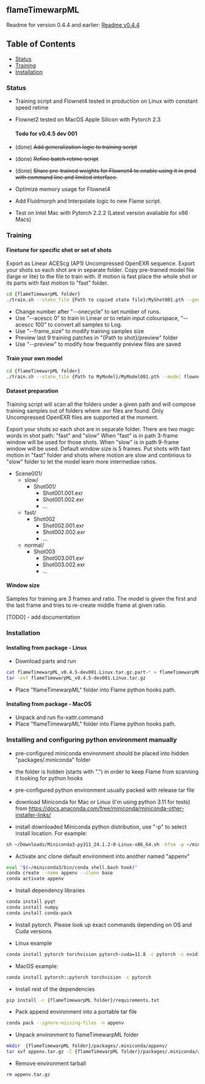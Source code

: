 ## flameTimewarpML

Readme for version 0.4.4 and earlier: [Readme v0.4.4](https://github.com/talosh/flameTimewarpML/blob/main/README_v044.md)

## Table of Contents
- [Status](#status)
- [Training](#training)
- [Installation](#installation)

### Status

* Training script and Flownet4 tested in production on Linux with constant speed retime
* Flownet2 tested on MacOS Apple Silicon with Pytorch 2.3

    #### Todo for v0.4.5 dev 001

* (done) ~~Add generalization logic to training script~~
* (done) ~~Refine batch retime script~~
* (done) ~~Share pre-trained weights for Flownet4 to enable using it in prod with command line and limited interface.~~
* Optimize memory usage for Flownet4
* Add Fluidmorph and Interpolate logic to new Flame script.
* Test on Intel Mac with Pytorch 2.2.2 (Latest version avaliable for x86 Macs)


### Training

#### Finetune for specific shot or set of shots
Export as Linear ACEScg (AP1) Uncompressed OpenEXR sequence.
Export your shots so each shot are in separate folder.
Copy pre-trained model file (large or lite) to the file to train with.
If motion is fast place the whole shot or its parts with fast motion to "fast" folder.

```bash
cd {flameTimewarpML folder}
./train.sh --state_file {Path to copied state file}/MyShot001.pth --generalize 1 --lr 4e-6 --acescc 0 --onecycle 1000 {Path to shot}/{fast}/
```

* Change number after "--onecycle" to set number of runs.
* Use "--acescc 0" to train in Linear or to retain input colourspace, "--acescc 100" to convert all samples to Log.
* Use "--frame_size" to modify training samples size
* Preview last 9 training patches in "{Path to shot}/preview" folder
* Use "--preview" to modify how frequently preview files are saved

#### Train your own model
```bash
cd {flameTimewarpML folder}
./train.sh --state_file {Path to MyModel}/MyModel001.pth --model flownet4_v004 --batch_size 4 {Path to Dataset}/
```

#### Dataset preparation
Training script will scan all the folders under a given path and will compose training samples out of folders where .exr files are found.
Only Uncompressed OpenEXR files are supported at the moment.

Export your shots so each shot are in separate folder.
There are two magic words in shot path: "fast" and "slow"
When "fast" is in path 3-frame window will be used for those shots.
When "slow" is in path 9-frame window will be used.
Default window size is 5 frames.
Put shots with fast motion in "fast" folder and shots where motion are slow and continious to "slow" folder to let the model learn more intermediae ratios.

- Scene001/
    - slow/
        - Shot001/
            - Shot001.001.exr
            - Shot001.002.exr
            - ...
    - fast/
        - Shot002
            - Shot002.001.exr
            - Shot002.002.exr
            - ...
    - normal/
        - Shot003
            - Shot003.001.exr
            - Shot003.002.exr
            - ...

#### Window size
Samples for training are 3 frames and ratio. The model is given the first and the last frame and tries to re-create middle frame at given ratio.

[TODO] - add documentation


### Installation

#### Installing from package - Linux
* Download parts and run
```bash
cat flameTimewarpML_v0.4.5-dev001.Linux.tar.gz.part-* > flameTimewarpML_v0.4.5-dev001.Linux.tar.gz
tar -xvf flameTimewarpML_v0.4.5-dev001.Linux.tar.gz
``` 
* Place "flameTimewarpML" folder into Flame python hooks path.

#### Installing from package - MacOS
* Unpack and run fix-xattr.command
* Place "flameTimewarpML" folder into Flame python hooks path.

### Installing and configuring python environment manually

* pre-configured miniconda environment should be placed into hidden "packages/.miniconda" folder
* the folder is hidden (starts with ".") in order to keep Flame from scanning it looking for python hooks
* pre-configured python environment usually packed with release tar file

* download Miniconda for Mac or Linux (I'm using python 3.11 for tests) from 
<https://docs.anaconda.com/free/miniconda/miniconda-other-installer-links/>

* install downloaded Miniconda python distribution, use "-p" to select install location. For example:

```bash
sh ~/Downloads/Miniconda3-py311_24.1.2-0-Linux-x86_64.sh -bfsm -p ~/miniconda3
```

* Activate anc clone default environment into another named "appenv" 

```bash
eval "$(~/miniconda3/bin/conda shell.bash hook)"
conda create --name appenv --clone base
conda activate appenv
```

* Install dependency libraries

```bash
conda install pyqt
conda install numpy
conda install conda-pack
```

* Install pytorch. Please look up exact commands depending on OS and Cuda versions

* Linux example
```bash
conda install pytorch torchvision pytorch-cuda=11.8 -c pytorch -c nvidia
```

* MacOS example:

```bash
conda install pytorch::pytorch torchvision -c pytorch
```

* Install rest of the dependencies
```bash
pip install -r {flameTimewarpML folder}/requirements.txt
```

* Pack append environment into a portable tar file

```bash
conda pack --ignore-missing-files -n appenv
```

* Unpack environment to flameTimewarpML folder

```bash
mkdir  {flameTimewarpML folder}/packages/.miniconda/appenv/
tar xvf appenv.tar.gz -C {flameTimewarpML folder}/packages/.miniconda/appenv/
```

* Remove environment tarball

```bash
rm appenv.tar.gz
```
